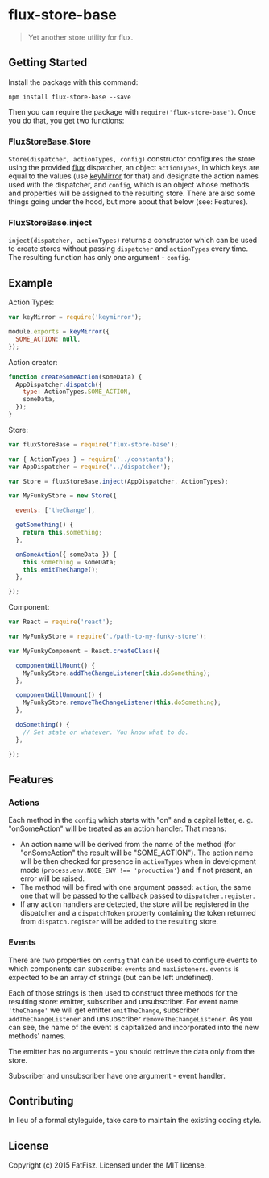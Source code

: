 # flux-store-base

> Yet another store utility for flux.

## Getting Started

Install the package with this command:
```shell
npm install flux-store-base --save
```

Then you can require the package with `require('flux-store-base')`. Once you do that, you get two functions:

### FluxStoreBase.Store

`Store(dispatcher, actionTypes, config)` constructor configures the store using the provided [flux](https://github.com/facebook/flux) dispatcher, an object `actionTypes`, in which keys are equal to the values (use [keyMirror](https://github.com/STRML/keyMirror) for that) and designate the action names used with the dispatcher, and `config`, which is an object whose methods and properties will be assigned to the resulting store.
There are also some things going under the hood, but more about that below (see: Features).

### FluxStoreBase.inject

`inject(dispatcher, actionTypes)` returns a constructor which can be used to create stores without passing `dispatcher` and `actionTypes` every time. The resulting function has only one argument - `config`.

## Example

Action Types:
```js
var keyMirror = require('keymirror');

module.exports = keyMirror({
  SOME_ACTION: null,
});
```

Action creator:
```js
function createSomeAction(someData) {
  AppDispatcher.dispatch({
    type: ActionTypes.SOME_ACTION,
    someData,
  });
}
```

Store:
```js
var fluxStoreBase = require('flux-store-base');

var { ActionTypes } = require('../constants');
var AppDispatcher = require('../dispatcher');

var Store = fluxStoreBase.inject(AppDispatcher, ActionTypes);

var MyFunkyStore = new Store({

  events: ['theChange'],

  getSomething() {
    return this.something;
  },

  onSomeAction({ someData }) {
    this.something = someData;
    this.emitTheChange();
  },

});

```

Component:
```js
var React = require('react');

var MyFunkyStore = require('./path-to-my-funky-store');

var MyFunkyComponent = React.createClass({

  componentWillMount() {
    MyFunkyStore.addTheChangeListener(this.doSomething);
  },

  componentWillUnmount() {
    MyFunkyStore.removeTheChangeListener(this.doSomething);
  },

  doSomething() {
    // Set state or whatever. You know what to do.
  },

});
```

## Features

### Actions

Each method in the `config` which starts with "on" and a capital letter, e. g. "onSomeAction" will be treated as an action handler.
That means:

* An action name will be derived from the name of the method
  (for "onSomeAction" the result will be "SOME_ACTION").
  The action name will be then checked for presence in `actionTypes` when in development mode
  (`process.env.NODE_ENV !== 'production'`) and if not present, an error will be raised.
* The method will be fired with one argument passed: `action`,
  the same one that will be passed to the callback passed to `dispatcher.register`.
* If any action handlers are detected, the store will be registered in the dispatcher and
  a `dispatchToken` property containing the token returned from `dispatch.register` will be added to the resulting store.

### Events

There are two properties on `config` that can be used to configure events to which components can subscribe: `events` and `maxListeners`.
`events` is expected to be an array of strings (but can be left undefined).

Each of those strings is then used to construct three methods for the resulting store: emitter, subscriber and unsubscriber.
For event name `'theChange'` we will get emitter `emitTheChange`, subscriber `addTheChangeListener` and
unsubscriber `removeTheChangeListener`.
As you can see, the name of the event is capitalized and incorporated into the new methods' names.

The emitter has no arguments - you should retrieve the data only from the store.

Subscriber and unsubscriber have one argument - event handler.


## Contributing
In lieu of a formal styleguide, take care to maintain the existing coding style.

## License
Copyright (c) 2015 FatFisz. Licensed under the MIT license.
